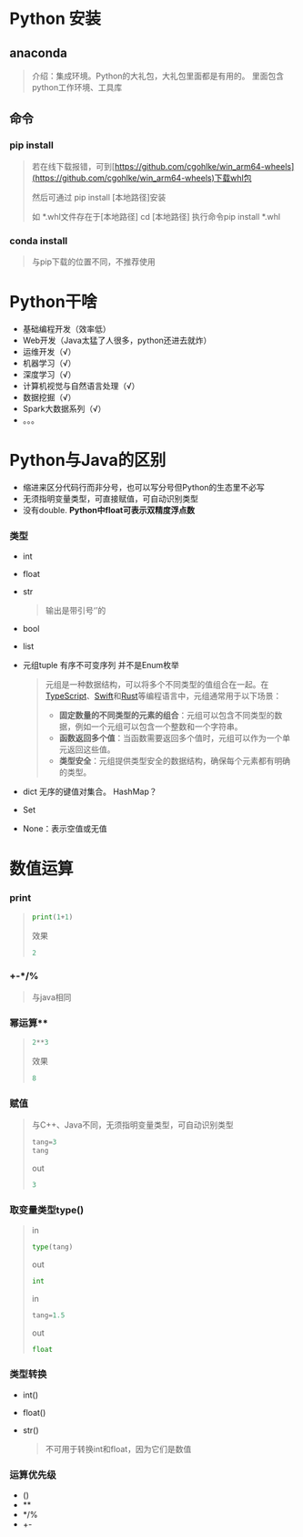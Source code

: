 

# Python 安装

## anaconda

>介绍：集成环境。Python的大礼包，大礼包里面都是有用的。
>里面包含python工作环境、工具库

## 命令

### pip install

>若在线下载报错，可到[https://github.com/cgohlke/win_arm64-wheels](https://github.com/cgohlke/win_arm64-wheels)下载whl包
>
>然后可通过 pip install [本地路径]安装
>
>如 *.whl文件存在于[本地路径]
>cd [本地路径]
>执行命令pip install *.whl

### conda install

>与pip下载的位置不同，不推荐使用

# Python干啥

- 基础编程开发（效率低）
- Web开发（Java太猛了人很多，python还进去就炸）
- 运维开发（√）
- 机器学习（√）
- 深度学习（√）
- 计算机视觉与自然语言处理（√）
- 数据挖掘（√）
- Spark大数据系列（√）
- 。。。

# Python与Java的区别

- 缩进来区分代码行而非分号，也可以写分号但Python的生态里不必写
- 无须指明变量类型，可直接赋值，可自动识别类型
- 没有double. **Python中float可表示双精度浮点数**

### 类型

- int

- float

- str

  >输出是带引号‘’的

- bool

- list

- 元组tuple 有序不可变序列 并不是Enum枚举

  >元组是一种数据结构，可以将多个不同类型的值组合在一起。在[TypeScript](https://www.baidu.com/s?rsv_dl=re_dqa_generate&sa=re_dqa_generate&wd=TypeScript&rsv_pq=cb3a579d00305fdf&oq=元组就是枚举吗&rsv_t=b55d22oJAr/xp0DUJ8gFEI/lpDaxzwiixF2RTYfnVHLkvhLWe70Ecezt/Een+d0LiwjHPXs&tn=68018901_16_pg&ie=utf-8)、[Swift](https://www.baidu.com/s?rsv_dl=re_dqa_generate&sa=re_dqa_generate&wd=Swift&rsv_pq=cb3a579d00305fdf&oq=元组就是枚举吗&rsv_t=b55d22oJAr/xp0DUJ8gFEI/lpDaxzwiixF2RTYfnVHLkvhLWe70Ecezt/Een+d0LiwjHPXs&tn=68018901_16_pg&ie=utf-8)和[Rust](https://www.baidu.com/s?rsv_dl=re_dqa_generate&sa=re_dqa_generate&wd=Rust&rsv_pq=cb3a579d00305fdf&oq=元组就是枚举吗&rsv_t=b55d22oJAr/xp0DUJ8gFEI/lpDaxzwiixF2RTYfnVHLkvhLWe70Ecezt/Een+d0LiwjHPXs&tn=68018901_16_pg&ie=utf-8)等编程语言中，元组通常用于以下场景：
  >
  >- ‌**固定数量的不同类型的元素的组合**‌：元组可以包含不同类型的数据，例如一个元组可以包含一个整数和一个字符串。
  >- ‌**函数返回多个值**‌：当函数需要返回多个值时，元组可以作为一个单元返回这些值。
  >- ‌**类型安全**‌：元组提供类型安全的数据结构，确保每个元素都有明确的类型。

- dict 无序的键值对集合。 HashMap？

- Set

- None：表示空值或无值

# 数值运算

### print

>```python
>print(1+1)
>```
>
>效果
>
>```python
>2
>```

### +-*/%

>与java相同

### 幂运算**

>```python
>2**3
>```
>
>效果
>
>```python
>8
>```

### 赋值

>与C++、Java不同，无须指明变量类型，可自动识别类型
>
>```python
>tang=3
>tang
>```
>
>out
>
>```python
>3
>```

### 取变量类型type()

>in
>
>```python
>type(tang)
>```
>
>out
>
>```python
>int
>```
>
>in
>
>```python
>tang=1.5
>```
>
>out
>
>```python
>float
>```

### 类型转换

- int()

- float()

- str()

  > 不可用于转换int和float，因为它们是数值

### 运算优先级

- ()
- **
- */%
- +-
